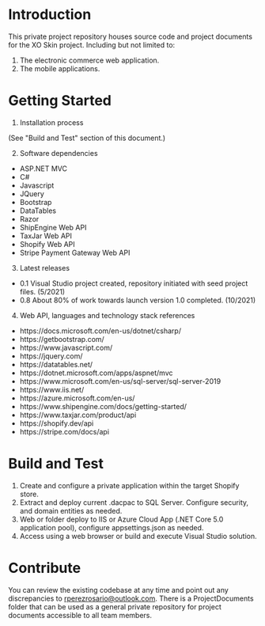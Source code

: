 # Introduction 
This private project repository houses source code and project documents for the XO Skin project. 
Including but not limited to:

1. The electronic commerce web application.
2. The mobile applications.

# Getting Started
1.	Installation process

(See "Build and Test" section of this document.)

2.	Software dependencies

<ul>
<li>ASP.NET MVC</li>
<li>C#</li>
<li>Javascript</li>
<li>JQuery</li>
<li>Bootstrap</li>
<li>DataTables</li>
<li>Razor</li>
<li>ShipEngine Web API</li>
<li>TaxJar Web API</li>
<li>Shopify Web API</li>
<li>Stripe Payment Gateway Web API</li>
</ul>

3.	Latest releases

<ul>
<li>0.1 Visual Studio project created, repository initiated with seed project files. (5/2021)</li>
<li>0.8 About 80% of work towards launch version 1.0 completed. (10/2021)</li>
</ul>

4.	Web API, languages and technology stack references

<ul>
<li>https://docs.microsoft.com/en-us/dotnet/csharp/</li>
<li>https://getbootstrap.com/</li>
<li>https://www.javascript.com/</li>
<li>https://jquery.com/</li>
<li>https://datatables.net/</li>
<li>https://dotnet.microsoft.com/apps/aspnet/mvc</li>
<li>https://www.microsoft.com/en-us/sql-server/sql-server-2019</li>
<li>https://www.iis.net/</li>
<li>https://azure.microsoft.com/en-us/</li>
<li>https://www.shipengine.com/docs/getting-started/</li>
<li>https://www.taxjar.com/product/api</li>
<li>https://shopify.dev/api</li>
<li>https://stripe.com/docs/api</li>
</ul>

# Build and Test
1. Create and configure a private application within the target Shopify store. 
2. Extract and deploy current .dacpac to SQL Server. Configure security, and domain entities as needed.
3. Web or folder deploy to IIS or Azure Cloud App (.NET Core 5.0 application pool), 
configure appsettings.json as needed.
4. Access using a web browser or build and execute Visual Studio solution.

# Contribute
You can review the existing codebase at any time and point out any discrepancies to 
rperezrosario@outlook.com. There is a ProjectDocuments folder that can be used as a general 
private repository for project documents accessible to all team members.